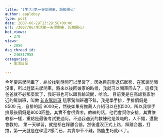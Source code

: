 ```yaml
---
title: '[生活]第一天學開車，超級開心'
author: appleboy
type: post
date: 2007-06-29T13:29:58+00:00
url: /2007/06/生活第一天學開車，超級開心/
bot_views:
  - 270
views:
  - 2056
dsq_thread_id:
  - 246817958
categories:
  - 生活日記

---
```

今年要來學開車了，終於找到時間可以學習了，因為目前剛退伍狀態，在家裏閒閒沒事，所以趕緊去學開車，將來以後回娘家的時候，我就可以開車回去了，這樣我爸爸就不必那麼累了，我哥哥也可以跟我輪流開，哈哈。 目前我是在高雄我家附近的駕訓班，叫做 [新永駕訓班][1] 這家駕訓班還不錯，我是學手排，手排價錢是 8500 元，自排的話 9000元，然後如果有推薦人介紹可以在扣500，所以我學手排最後價錢是8000圓整，其實不會很貴啦，教練的話，他們會幫你安排，其實誰教都一樣，重點是最後考試要過阿，不過我遇到的教練他是兼職的，人不錯，還蠻會教的。 第一天學習，就是都在踩離合器，然後還沒正式上路，踩離合器，打擋，第一天就是在學這2樣而已，其實學車不難，熟能生巧就ok了。

 [1]: http://www.sydriving.com.tw/index.htm
